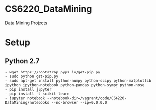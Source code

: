 # CS6220_DataMining
Data Mining Projects


# Setup
## Python 2.7
```
- wget https://bootstrap.pypa.io/get-pip.py
- sudo python get-pip.py
- sudo apt-get install python-numpy python-scipy python-matplotlib ipython ipython-notebook python-pandas python-sympy python-nose
- pip install jupyter
- pip install -U scikit-learn
- jupyter notebook --notebook-dir=/vagrant/code/CS6220-DataMining/notebooks --no-browser --ip=0.0.0.0
```

